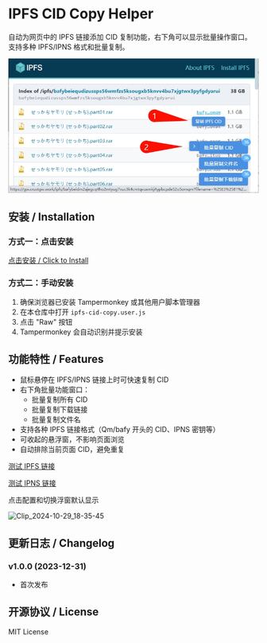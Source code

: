 # IPFS CID Copy Helper

自动为网页中的 IPFS 链接添加 CID 复制功能，右下角可以显示批量操作窗口。
支持多种 IPFS/IPNS 格式和批量复制。

<div align="center">
  <img src="img/example1.4.jpg" width="800" alt="示例1">
</div>

## 安装 / Installation

### 方式一：点击安装
[点击安装 / Click to Install](https://github.com/cenglin123/ipfs-cid-copy-helper/raw/main/ipfs-cid-copy.user.js)

### 方式二：手动安装
1. 确保浏览器已安装 Tampermonkey 或其他用户脚本管理器
2. 在本仓库中打开 `ipfs-cid-copy.user.js`
3. 点击 "Raw" 按钮
4. Tampermonkey 会自动识别并提示安装

## 功能特性 / Features
- 鼠标悬停在 IPFS/IPNS 链接上时可快速复制 CID
- 右下角批量功能窗口：
  - 批量复制所有 CID
  - 批量复制下载链接
  - 批量复制文件名
- 支持各种 IPFS 链接格式（Qm/bafy 开头的 CID、IPNS 密钥等）
- 可收起的悬浮窗，不影响页面浏览
- 自动排除当前页面 CID，避免重复

[测试 IPFS 链接](https://gw-seattle.crustcloud.io/ipfs/bafybeihzpvolsy7kt2ug37nwau2d4a5cfcl3bvafsssphpdw7voi5rjadm?filename=wukong.png)

[测试 IPNS 链接](https://gw-seattle.crustcloud.io/ipns/k51qzi5uqu5dh1ts2qvcw3069src00zyjw0qmwdkb102k8q4ft8bztw75iwi25)

点击配置和切换浮窗默认显示

![Clip_2024-10-29_18-35-45](https://github.com/user-attachments/assets/05158531-d314-4406-978c-8616ad2bd4b8)


## 更新日志 / Changelog

### v1.0.0 (2023-12-31)
- 首次发布

## 开源协议 / License
MIT License
